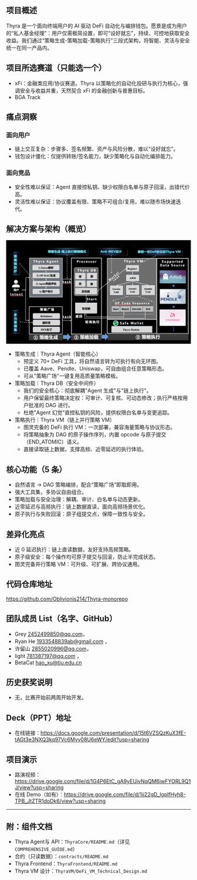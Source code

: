 ## 项目概述

Thyra 是一个面向终端用户的 AI 驱动 DeFi 自动化与编排钱包。愿景是成为用户的“私人基金经理”：用户仅需极简设置，即可“设好就忘”，持续、可控地获取安全收益。我们通过“策略生成-策略加载-策略执行”三段式架构，将智能、灵活与安全统一在同一产品内。

## 项目所选赛道（只能选一个）
- xFi：金融类应用/协议赛道。Thyra 以策略化的自动化投研与执行为核心，强调安全与收益并重，天然契合 xFi 的金融创新与普惠目标。
- BGA Track

## 痛点洞察
### 面向用户
- 链上交互复杂：步骤多、签名频繁、资产与风险分散，难以“设好就忘”。
- 钱包设计僵化：仅提供转账/签名能力，缺少策略化与自动化编排能力。

### 面向竞品
- 安全性难以保证：Agent 直接控私钥、缺少权限白名单与原子回滚，出错代价高。
- 灵活性难以保证：协议覆盖有限、策略不可组合/复用，难以随市场快速迭代。

## 解决方案与架构（概览）

![Thyra 架构图](Architecture.png)

- 策略生成｜Thyra Agent（智能核心）
  - 预定义 70+ DeFi 工具，将自然语言转为可执行有向无环图。
  - 已覆盖 Aave、Pendle、Uniswap，可自由组合任意策略形态。
  - 可从"策略广场"一键复用高质量策略模板。
- 策略加载｜Thyra DB（安全中间件）
  - 我们的安全核心：彻底解耦"Agent 生成"与"链上执行"。
  - 用户保留最终策略决定权：可审计、可复核、可动态修改；执行严格按用户批准的 DAG 进行。
  - 杜绝"Agent 幻觉"直控私钥的风险，提供权限白名单与变更追踪。
- 策略执行｜Thyra VM（链上并行策略 VM）
  - 图灵完备的 DeFi 执行 VM：一次部署，兼容海量策略与协议形态。
  - 将策略抽象为 DAG 的原子操作序列，内置 opcode 与原子提交（END_ATOMIC）语义。
  - 直接读取链上数据，支撑高频、近零延迟的执行体验。

## 核心功能（5 条）
- 自然语言 → DAG 策略编排，配合“策略广场”即取即用。
- 强大工具集，多协议自由组合。
- 策略加载与安全治理：解耦、审计、白名单与动态更新。
- 近零延迟与高频执行：链上数据直读，面向高频场景优化。
- 原子执行与失败回滚：原子组提交点，保障一致性与安全。

## 差异化亮点
- 近 0 延迟执行：链上直读数据，友好支持高频策略。
- 原子级安全：每个操作均可原子提交与回滚，防止半完成状态。
- 图灵完备并行策略 VM：可升级、可扩展、跨协议通用。

## 代码仓库地址
https://github.com/Oblivionis214/Thyra-monorepo

## 团队成员 List（名字、GitHub）
- Grey 2452499850@qq.com，
- Ryan He 1933548839ab@gmail.com ，
- 许留山 2855020996@qq.com，
- light 781387197@qq.com ，
- BetaCat hao_xu@tju.edu.cn

## 历史获奖说明
- 无，比赛开始前两周开始开发。

## Deck（PPT）地址
- 在线链接：https://docs.google.com/presentation/d/15t6VZSQzKuX3fE-tAGt3e3NXQ3kq97Vc6Myy08U6eWY/edit?usp=sharing

## 项目演示

- 路演视频：https://drive.google.com/file/d/1G4P6EtC_gA9yEUivNqQM6iwFYORL9Q1J/view?usp=sharing
- 在线 Demo（如有）：https://drive.google.com/file/d/1jj22gD_lgplfHyh8-TPB_JtZTR1doDk6/view?usp=sharing

---

## 附：组件文档
- Thyra Agent与 API：`ThyraCore/README.md`（详见 `COMPREHENSIVE_GUIDE.md`）
- 合约（只读数据）：`contracts/README.md`
- Thyra Frontend：`ThyraFrontend/README.md`
- Thyra VM 设计：`ThyraVM/DeFi_VM_Technical_Design.md`
